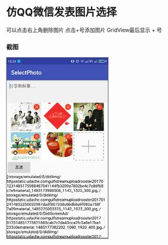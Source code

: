 # 仿QQ微信发表图片选择

可以点击右上角删除图片
点击+号添加图片
GridView最后显示 + 号

### 截图
![01.jpg](/device-2017-02-06-151207.png "01.jpg")
